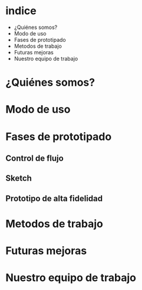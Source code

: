 # indice

* ¿Quiénes somos?
* Modo de uso
* Fases de prototipado
* Metodos de trabajo
* Futuras mejoras
* Nuestro equipo de trabajo

# ¿Quiénes somos?

# Modo de uso

# Fases de prototipado

## Control de flujo

## Sketch

## Prototipo de alta fidelidad

# Metodos de trabajo

# Futuras mejoras

# Nuestro equipo de trabajo